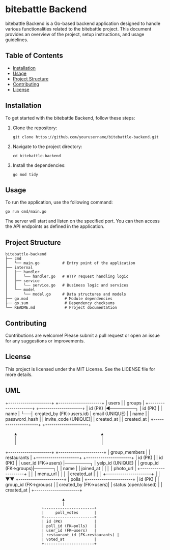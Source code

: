 # bitebattle Backend

bitebattle Backend is a Go-based backend application designed to handle various functionalities related to the bitebattle project. This document provides an overview of the project, setup instructions, and usage guidelines.

## Table of Contents

- [Installation](#installation)
- [Usage](#usage)
- [Project Structure](#project-structure)
- [Contributing](#contributing)
- [License](#license)

## Installation

To get started with the bitebattle Backend, follow these steps:

1. Clone the repository:
   ```
   git clone https://github.com/yourusername/bitebattle-backend.git
   ```

2. Navigate to the project directory:
   ```
   cd bitebattle-backend
   ```

3. Install the dependencies:
   ```
   go mod tidy
   ```

## Usage

To run the application, use the following command:
```
go run cmd/main.go
```

The server will start and listen on the specified port. You can then access the API endpoints as defined in the application.

## Project Structure

```
bitebattle-backend
├── cmd
│   └── main.go          # Entry point of the application
├── internal
│   ├── handler
│   │   └── handler.go   # HTTP request handling logic
│   ├── service
│   │   └── service.go   # Business logic and services
│   └── model
│       └── model.go     # Data structures and models
├── go.mod                # Module dependencies
├── go.sum                # Dependency checksums
└── README.md             # Project documentation
```

## Contributing

Contributions are welcome! Please submit a pull request or open an issue for any suggestions or improvements.

## License

This project is licensed under the MIT License. See the LICENSE file for more details.

## UML 

+---------------------+            +---------------------+
|       users         |            |      groups         |
+---------------------+            +---------------------+
| id (PK)             |◄────────┐  | id (PK)             |
| name                |         └──┤ created_by (FK→users.id)
| email (UNIQUE)      |            | name                |
| password_hash       |            | invite_code (UNIQUE)|
| created_at          |            | created_at          |
+---------------------+            +---------------------+

        ▲                                     ▲
        │                                     │
        │                                     │
+---------------------+           +----------------------+
|   group_members     |           |      restaurants     |
+---------------------+           +----------------------+
| id (PK)             |           | id (PK)              |
| user_id (FK→users)  |────────┐  | yelp_id (UNIQUE)     |
| group_id (FK→groups)|──────┐│  | name                 |
| joined_at           |      ││  | photo_url            |
+---------------------+      ││  | menu_url             |
                             ││  | created_at           |
                             ││  +----------------------+
                             ││
                             ▼▼
                    +----------------------+
                    |       polls          |
                    +----------------------+
                    | id (PK)              |
                    | group_id (FK→groups) |
                    | created_by (FK→users)|
                    | status (open/closed) |
                    | created_at           |
                    +----------------------+

                             ▲
                             │
                    +----------------------+
                    |     poll_votes       |
                    +----------------------+
                    | id (PK)              |
                    | poll_id (FK→polls)   |
                    | user_id (FK→users)   |
                    | restaurant_id (FK→restaurants) |
                    | voted_at             |
                    +----------------------+
